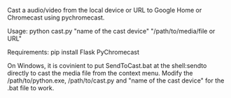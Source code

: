 Cast a audio/video from the local device or URL to Google Home or Chromecast using pychromecast.

Usage: python cast.py "name of the cast device" "/path/to/media/file or URL"

Requirements: pip install Flask PyChromecast

On Windows, it is covinient to put SendToCast.bat at the shell:sendto directly 
to cast the media file from the context menu.
Modify the /path/to/python.exe, /path/to/cast.py and "name of the cast device" for the .bat file to work.